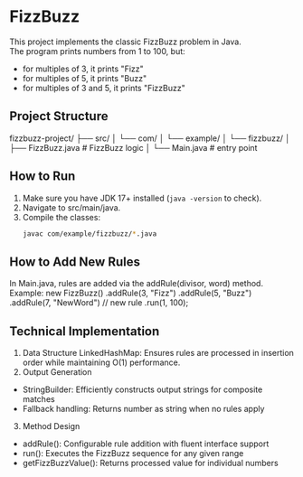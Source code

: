 # FizzBuzz
This project implements the classic FizzBuzz problem in Java.  
The program prints numbers from 1 to 100, but:  
- for multiples of 3, it prints "Fizz"  
- for multiples of 5, it prints "Buzz"  
- for multiples of 3 and 5, it prints "FizzBuzz"  

##  Project Structure
fizzbuzz-project/
├── src/
│   └── com/
│       └── example/
│           └── fizzbuzz/
│               ├── FizzBuzz.java     # FizzBuzz logic
│               └── Main.java         # entry point
     

##  How to Run
1. Make sure you have JDK 17+ installed (`java -version` to check).  
2. Navigate to src/main/java.  
3. Compile the classes:
   ```bash
   javac com/example/fizzbuzz/*.java

## How to Add New Rules
In Main.java, rules are added via the addRule(divisor, word) method.
Example: new FizzBuzz()
    .addRule(3, "Fizz")
    .addRule(5, "Buzz")
    .addRule(7, "NewWord") // new rule
    .run(1, 100);
    
## Technical Implementation   
1. Data Structure
LinkedHashMap: Ensures rules are processed in insertion order while maintaining O(1) performance.
2. Output Generation
- StringBuilder: Efficiently constructs output strings for composite matches
- Fallback handling: Returns number as string when no rules apply
3. Method Design
- addRule(): Configurable rule addition with fluent interface support
- run(): Executes the FizzBuzz sequence for any given range
- getFizzBuzzValue(): Returns processed value for individual numbers

  
